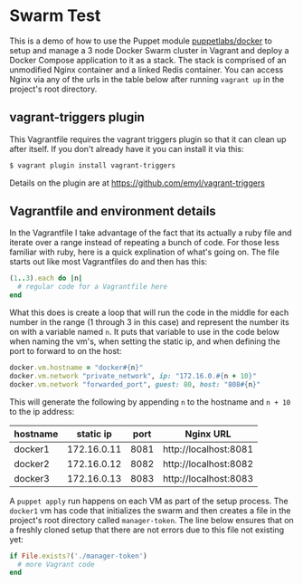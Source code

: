 # Swarm Test

This is a demo of how to use the Puppet module
[puppetlabs/docker](https://forge.puppet.com/puppetlabs/docker)
to setup and manage a 3 node Docker Swarm cluster in Vagrant and deploy a
Docker Compose application to it as a stack. The stack is comprised of an
unmodified Nginx container and a linked Redis container. You can access Nginx
via any of the urls in the table below after running `vagrant up` in the
project's root directory.

## vagrant-triggers plugin

This Vagrantfile requires the vagrant triggers plugin so that it can clean
up after itself. If you don't already have it you can install it via this:

```bash
$ vagrant plugin install vagrant-triggers
```

Details on the plugin are at https://github.com/emyl/vagrant-triggers

## Vagrantfile and environment details

In the Vagrantfile I take advantage of the fact that its actually a ruby file
and iterate over a range instead of repeating a bunch of code. For those less
familiar with ruby, here is a quick explination of what's going on. The file
starts out like most Vagrantfiles do and then has this:

```ruby
(1..3).each do |n|
  # regular code for a Vagrantfile here
end
```

What this does is create a loop that will run the code in the middle for each
number in the range (1 through 3 in this case) and represent the number its on
with a variable named `n`. It puts that variable to use in the code below
when naming the vm's, when setting the static ip, and when defining the port to
forward to on the host:

```ruby
docker.vm.hostname = "docker#{n}"
docker.vm.network "private_network", ip: "172.16.0.#{n + 10}"
docker.vm.network "forwarded_port", guest: 80, host: "808#{n}"
```

This will generate the following by appending `n` to the hostname and `n + 10`
to the ip address:

| hostname | static ip   | port | Nginx URL             |
| -------- | ----------- | ---- | --------------------- |
| docker1  | 172.16.0.11 | 8081 | http://localhost:8081 |
| docker2  | 172.16.0.12 | 8082 | http://localhost:8082 |
| docker3  | 172.16.0.13 | 8083 | http://localhost:8083 |

A `puppet apply` run happens on each VM as part of the setup process. The
`docker1` vm has code that initializes the swarm and then creates a file in the
project's root directory called `manager-token`. The line below ensures that
on a freshly cloned setup that there are not errors due to this file not
existing yet:

```ruby
if File.exists?('./manager-token')
  # more Vagrant code
end
```
